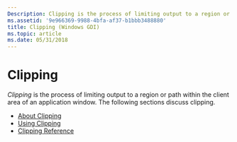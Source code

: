 ```yaml
---
Description: Clipping is the process of limiting output to a region or path within the client area of an application window. The following sections discuss clipping.
ms.assetid: '9e966369-9988-4bfa-af37-b1bbb3488880'
title: Clipping (Windows GDI)
ms.topic: article
ms.date: 05/31/2018
---
```


# Clipping

*Clipping* is the process of limiting output to a region or path within the client area of an application window. The following sections discuss clipping.

-   [About Clipping](about-clipping.md)
-   [Using Clipping](using-clipping.md)
-   [Clipping Reference](clipping-reference.md)

 

 



